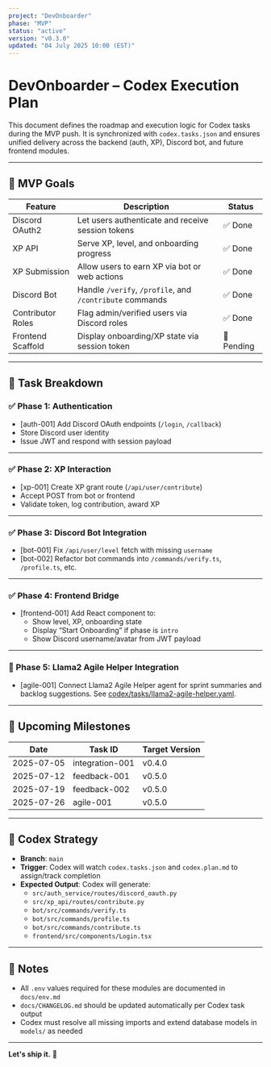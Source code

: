 ```yaml
---
project: "DevOnboarder"
phase: "MVP"
status: "active"
version: "v0.3.0"
updated: "04 July 2025 10:00 (EST)"
---
```


# DevOnboarder – Codex Execution Plan

This document defines the roadmap and execution logic for Codex tasks during the
MVP push. It is synchronized with `codex.tasks.json` and ensures unified
delivery across the backend (auth, XP), Discord bot, and future frontend
modules.

---

## 🎯 MVP Goals

| Feature            | Description                                               | Status     |
|--------------------|-----------------------------------------------------------|------------|
| Discord OAuth2     | Let users authenticate and receive session tokens | ✅ Done |
| XP API             | Serve XP, level, and onboarding progress                  | ✅ Done     |
| XP Submission      | Allow users to earn XP via bot or web actions | ✅ Done |
| Discord Bot        | Handle `/verify`, `/profile`, and `/contribute` commands | ✅ Done |
| Contributor Roles  | Flag admin/verified users via Discord roles              | ✅ Done     |
| Frontend Scaffold  | Display onboarding/XP state via session token            | 🔧 Pending |

---

## 🧩 Task Breakdown

### ✅ Phase 1: Authentication

- [auth-001] Add Discord OAuth endpoints (`/login`, `/callback`)
- Store Discord user identity
- Issue JWT and respond with session payload

---

### ✅ Phase 2: XP Interaction

- [xp-001] Create XP grant route (`/api/user/contribute`)
- Accept POST from bot or frontend
- Validate token, log contribution, award XP

---

### ✅ Phase 3: Discord Bot Integration

- [bot-001] Fix `/api/user/level` fetch with missing `username`
- [bot-002] Refactor bot commands into `/commands/verify.ts`, `/profile.ts`, etc.

---

### ✅ Phase 4: Frontend Bridge

- [frontend-001] Add React component to:
  - Show level, XP, onboarding state
  - Display “Start Onboarding” if phase is `intro`
  - Show Discord username/avatar from JWT payload

---

### 🚧 Phase 5: Llama2 Agile Helper Integration

- [agile-001] Connect Llama2 Agile Helper agent for sprint summaries and backlog
  suggestions. See
  [codex/tasks/llama2-agile-helper.yaml](codex/tasks/llama2-agile-helper.yaml).

---

## 📆 Upcoming Milestones

| Date       | Task ID         | Target Version |
| ---------- | --------------- | -------------- |
| 2025-07-05 | integration-001 | v0.4.0 |
| 2025-07-12 | feedback-001    | v0.5.0 |
| 2025-07-19 | feedback-002    | v0.5.0 |
| 2025-07-26 | agile-001       | v0.5.0 |

---

## 🧠 Codex Strategy

- **Branch**: `main`
- **Trigger**: Codex will watch `codex.tasks.json` and `codex.plan.md` to assign/track completion
- **Expected Output**: Codex will generate:
  - `src/auth_service/routes/discord_oauth.py`
  - `src/xp_api/routes/contribute.py`
  - `bot/src/commands/verify.ts`
  - `bot/src/commands/profile.ts`
  - `bot/src/commands/contribute.ts`
  - `frontend/src/components/Login.tsx`

---

## 📌 Notes

- All `.env` values required for these modules are documented in `docs/env.md`
- `docs/CHANGELOG.md` should be updated automatically per Codex task output
- Codex must resolve all missing imports and extend database models in `models/` as needed

---

**Let's ship it.** 🚀
